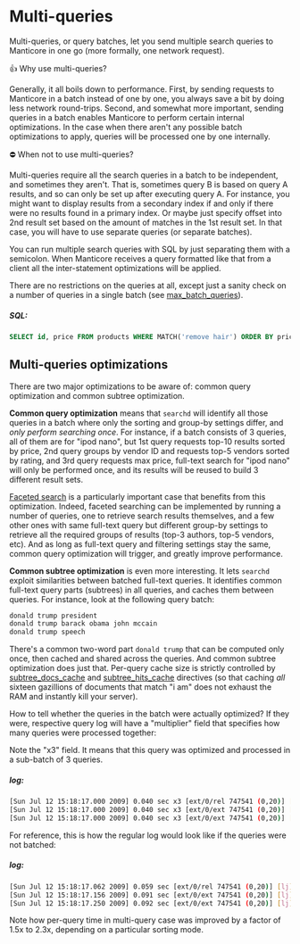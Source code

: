 # Multi-queries

Multi-queries, or query batches, let you send multiple search queries to Manticore in one go (more formally, one network request).

👍 Why use multi-queries?

Generally, it all boils down to performance. First, by sending requests to Manticore in a batch instead of one by one, you always save a bit by doing less network round-trips. Second, and somewhat more important, sending queries in a batch enables Manticore to perform certain internal optimizations. In the case when there aren't any possible batch optimizations to apply, queries will be processed one by one internally.

⛔ When not to use multi-queries?

Multi-queries require all the search queries in a batch to be independent, and sometimes they aren't. That is, sometimes query B is based on query A results, and so can only be set up after executing query A. For instance, you might want to display results from a secondary index if and only if there were no results found in a primary index. Or maybe just specify offset into 2nd result set based on the amount of matches in the 1st result set. In that case, you will have to use separate queries (or separate batches).

<!-- example multi-query 1 -->
You can run multiple search queries with SQL by just separating them with a semicolon. When Manticore receives a query formatted like that from a client all the inter-statement optimizations will be applied.

There are no restrictions on the queries at all, except just a sanity check on a number of queries in a single batch (see [max_batch_queries](../Server_settings/Searchd.md#max_batch_queries)).


<!-- intro -->
##### SQL:

<!-- request SQL -->

```sql
SELECT id, price FROM products WHERE MATCH('remove hair') ORDER BY price DESC; SELECT id, price FROM products WHERE MATCH('remove hair') ORDER BY price ASC
```
<!-- end -->

## Multi-queries optimizations

There are two major optimizations to be aware of: common query optimization and common subtree optimization.

**Common query optimization** means that `searchd` will identify all those queries in a batch where only the sorting and group-by settings differ, and *only perform searching once*. For instance, if a batch consists of 3 queries, all of them are for "ipod nano", but 1st query requests top-10 results sorted by price, 2nd query groups by vendor ID and requests top-5 vendors sorted by rating, and 3rd query requests max price, full-text search for "ipod nano" will only be performed once, and its results will be reused to build 3 different result sets.

[Faceted search](../Searching/Faceted_search.md) is a particularly important case that benefits from this optimization. Indeed, faceted searching can be implemented by running a number of queries, one to retrieve search results themselves, and a few other ones with same full-text query but different group-by settings to retrieve all the required groups of results (top-3 authors, top-5 vendors, etc). And as long as full-text query and filtering settings stay the same, common query optimization will trigger, and greatly improve performance.

**Common subtree optimization** is even more interesting. It lets `searchd` exploit similarities between batched full-text queries. It identifies common full-text query parts (subtrees) in all queries, and caches them between queries. For instance, look at the following query batch:

```bash
donald trump president
donald trump barack obama john mccain
donald trump speech
```

There's a common two-word part `donald trump` that can be computed only once, then cached and shared across the queries. And common subtree optimization does just that. Per-query cache size is strictly controlled by [subtree_docs_cache](../Server_settings/Searchd.md#subtree_docs_cache) and [subtree_hits_cache](../Server_settings/Searchd.md#subtree_hits_cache) directives (so that caching *all* sixteen gazillions of documents that match "i am" does not exhaust the RAM and instantly kill your server).

<!-- example multi-query 2 -->
How to tell whether the queries in the batch were actually optimized? If they were, respective query log will have a "multiplier" field that specifies how many queries were processed together:

Note the "x3" field. It means that this query was optimized and processed in a sub-batch of 3 queries.


<!-- intro -->
##### log:

<!-- request log -->
```bash
[Sun Jul 12 15:18:17.000 2009] 0.040 sec x3 [ext/0/rel 747541 (0,20)] [lj] the
[Sun Jul 12 15:18:17.000 2009] 0.040 sec x3 [ext/0/ext 747541 (0,20)] [lj] the
[Sun Jul 12 15:18:17.000 2009] 0.040 sec x3 [ext/0/ext 747541 (0,20)] [lj] the
```
<!-- end -->

<!-- example multi-query 3 -->
For reference, this is how the regular log would look like if the queries were not batched:


<!-- intro -->
##### log:

<!-- request log -->
```bash
[Sun Jul 12 15:18:17.062 2009] 0.059 sec [ext/0/rel 747541 (0,20)] [lj] the
[Sun Jul 12 15:18:17.156 2009] 0.091 sec [ext/0/ext 747541 (0,20)] [lj] the
[Sun Jul 12 15:18:17.250 2009] 0.092 sec [ext/0/ext 747541 (0,20)] [lj] the
```
<!-- end -->

Note how per-query time in multi-query case was improved by a factor of 1.5x to 2.3x, depending on a particular sorting mode.
